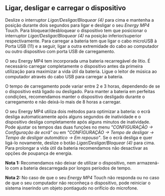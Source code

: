 ## Ligar, desligar e carregar o dispositivo

Deslize o interruptor *Ligar/Desligar/Bloquear (4)* para cima e mantenha a posição durante dois segundos para ligar e desligar o seu *Energy MP4* Touch. Para bloquear/desbloquear o dispositivo tem que posicionar o interruptor *Ligar/Desligar/Bloquear (4)* na posição inferior/superior respectivamente.
Para carregar a bateria tem que ligar o cabo microUSB à Porta USB (11) e a seguir, ligar a outra extremidade do cabo ao computador ou outro dispositivo com porta USB de carregamento.

O seu Energy MP4 tem incorporada uma bateria recarregável de lítio.  É necessário carregar completamente o dispositivo antes da primeira utilização para maximizar a vida útil da bateria. Ligue o leitor de música ao computador através do cabo USB para carregar a bateria. 

O tempo de carregamento pode variar entre 2 e 3 horas, dependendo de se o dispositivo está ligado ou desligado. Para manter a bateria em perfeitas condições, recomendamos manter o dispositivo desligado durante o carregamento e não deixá-lo mais de 8 horas a carregar.

O seu Energy MP4 utiliza dois métodos para optimizar a bateria: o ecrã desliga automaticamente após alguns segundos de inatividade e o dispositivo desliga completamente após alguns minutos de inatividade. Pode ajustar os tempos das duas funções no menu *"CONFIGURAÇÃO -> Configuração de ecrã"* ou em *"CONFIGURAÇÃO -> Tempo de desligar -> Tempo de desligar automático -> Em repouso"*. Se o ecrã desliga e quer ligá-lo novamente, deslize o botão *Ligar/Desligar/Bloquear (4)* para cima.
Para prolongar a vida útil da bateria recomendamos não desactivar as opções de poupança de energia. 


**Nota 1:** Recomendamos não deixar de utilizar o dispositivo, nem armazená-lo com a bateria descarregada por longos períodos de tempo.

**Nota 2:** No caso de que o seu *Energy MP4* Touch não responda ou no caso de que o seu computador não reconheça o dispositivo, pode reiniciar o sistema inserindo um objeto pontiagudo no orifício do microfone.
